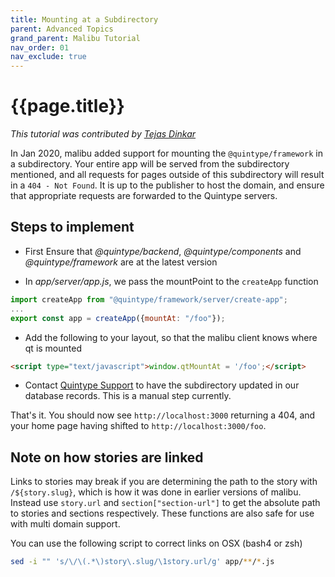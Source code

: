 ```yaml
---
title: Mounting at a Subdirectory
parent: Advanced Topics
grand_parent: Malibu Tutorial
nav_order: 01
nav_exclude: true
---
```


# {{page.title}}

*This tutorial was contributed by [Tejas Dinkar](https://twitter.com/tdinkar)*

In Jan 2020, malibu added support for mounting the `@quintype/framework` in a subdirectory. Your entire app will be served from the subdirectory mentioned, and all requests for pages outside of this subdirectory will result in a `404 - Not Found`. It is up to the publisher to host the domain, and ensure that appropriate requests are forwarded to the Quintype servers.

## Steps to implement

* First Ensure that *@quintype/backend*, *@quintype/components* and *@quintype/framework* are at the latest version

* In *app/server/app.js*, we pass the mountPoint to the `createApp` function

```javascript
import createApp from "@quintype/framework/server/create-app";
...
export const app = createApp({mountAt: "/foo"});
```

* Add the following to your layout, so that the malibu client knows where qt is mounted

```html
<script type="text/javascript">window.qtMountAt = '/foo';</script>
```

* Contact [Quintype Support](support@quintype.com) to have the subdirectory updated in our database records. This is a manual step currently.

That's it. You should now see `http://localhost:3000` returning a 404, and your home page having shifted to `http://localhost:3000/foo`.

## Note on how stories are linked

Links to stories may break if you are determining the path to the story with `/${story.slug}`, which is how it was done in earlier versions of malibu. Instead use `story.url` and `section["section-url"]` to get the absolute path to stories and sections respectively. These functions are also safe for use with multi domain support.

You can use the following script to correct links on OSX (bash4 or zsh)

```bash
sed -i "" 's/\/\(.*\)story\.slug/\1story.url/g' app/**/*.js
```

